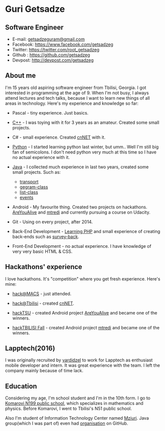 Guri Getsadze
=============

Software Engineer
-----------------------
- E-mail: getsadzeguram@gmail.com
- Facebook: https://www.facebook.com/getsadzeg
- Twitter: https://twitter.com/root_getsadzeg
- Github : https://github.com/getsadzeg
- Devpost: http://devpost.com/getsadzeg

## About me
I'm 15 years old aspiring software engineer from Tbilisi, Georgia. I got interested in programming at the age of 9. When I'm not busy, I always attend lectures and tech talks, because I want to learn new things of all areas in technology. Here's my experience and knowledge so far:

* Pascal - tiny experience. Just basics.

* [C++](https://github.com/getsadzeg/cpp-codes) - I was toying with it for 3 years as an amateur. Created some small projects.

* C# - small experience. Created [cnNET](https://github.com/getsadzeg/cnNET) with it.

* [Python](https://github.com/getsadzeg/python-codes) - I started learning python last winter, but umm.. Well I'm still big fan of semicolons. I don't need python very much at this time so I have no actual experience with it.

* [Java](https://github.com/getsadzeg/java-codes) - I collected much experience in last two years, created some small projects. Such as:

   * [transport](https://github.com/getsadzeg/transport)
   * [gegram-class](https://github.com/getsadzeg/gegram-class)
   * [list-class](https://github.com/getsadzeg/list-class)
   * [events](https://github.com/getsadzeg/events)

* Android - My favourite thing. Created two projects on hackathons. [AreYouAlive](https://github.com/getsadzeg/AreYouAlive) and [mtredi](https://github.com/getsadzeg/mtredi) and currently pursuing a course on Udacity.

* Git - Using on every project, after 2014.

* Back-End Development - [Learning PHP](https://github.com/getsadzeg/php-codes) and small experience of creating back-ends such as [survey-back](https://github.com/getsadzeg/survey-back).
* Front-End Development - no actual experience. I have knowledge of very very basic HTML & CSS.

## Hackathons' experience
I love hackathons. It's "competition" where you get fresh experience. Here's mine:

* [hack@MACS](http://hackatmacs.devpost.com/) - just attended.

* [hack@Tbilisi](http://hacktbilisi.devpost.com/) - created [cnNET](https://github.com/getsadzeg/cnNET).

* [hackTSU](http://hacktsu.devpost.com/) - created Android project [AreYouAlive](https://github.com/getsadzeg/AreYouAlive) and became one of the winners.

* [hackTBILISI Fall](http://hacktbilisi2015.devpost.com/) - created Android project [mtredi](https://github.com/getsadzeg/mtredi) and became one of the winners.

## Lapptech(2016)
I was originally recruited by [vardidzel](https://github.com/vardidzel) to work for Lapptech as enthusiast mobile developer and intern. It was great experience with the team. I left the company mainly because of time lack.

## Education
Considering my age, I'm school student and I'm in the 10th form. I go to [Komarovi N199 public school](http://komarovi.edu.ge/), which specializes in mathematics and physics. Before Komarovi, I went to Tbilisi's N51 public school.

Also I'm student of Information Technology Center named [Mziuri](http://mziuri.ge/). Java group(which I was part of) even had [organisation](https://github.com/mziuri1) on GitHub.

